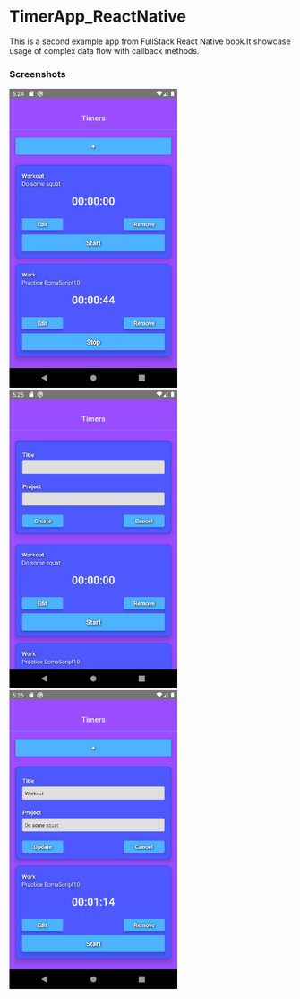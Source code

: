 # TimerApp_ReactNative
 This is a second example app from FullStack React Native book.It showcase usage of complex data flow with callback methods.
### Screenshots
![first](./screenshots/1.png) ![second](./screenshots/2.png) ![third](./screenshots/3.png)
